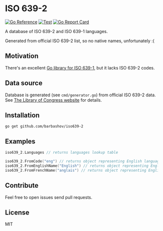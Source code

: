 # ISO 639-2

[![Go Reference](https://pkg.go.dev/badge/github.com/barbashov/iso639-2?status.svg)](https://pkg.go.dev/github.com/barbashov/iso639-2)
[![Test](https://github.com/barbashov/iso639-2/actions/workflows/test.yml/badge.svg)](https://github.com/barbashov/iso639-2/actions/workflows/test.yml)
[![Go Report Card](https://goreportcard.com/badge/github.com/barbashov/iso639-2)](https://goreportcard.com/report/github.com/barbashov/iso639-2)


A database of ISO 639-2 and ISO 639-1 languages.

Generated from official ISO 639-2 list, so no native names, unfortunately :(

## Motivation

There's an excellent [Go library for ISO 639-1](https://github.com/emvi/iso-639-1), but it lacks ISO 639-2 codes.

## Data source

Database is generated (see `cmd/generator.go`) from official ISO 639-2 data. See [The Library of Congress website](https://www.loc.gov/standards/iso639-2/) for details.

## Installation

```
go get github.com/barbashov/iso639-2
```

## Examples

```go
iso639_2.Languages // returns languages lookup table

iso639_2.FromCode("eng") // returns object representing English language
iso639_2.FromEnglishName("English") // returns object representing English language
iso639_2.FromFrenchName("anglais") // returns object representing English language
```

## Contribute

Feel free to open issues send pull requests.

## License

MIT